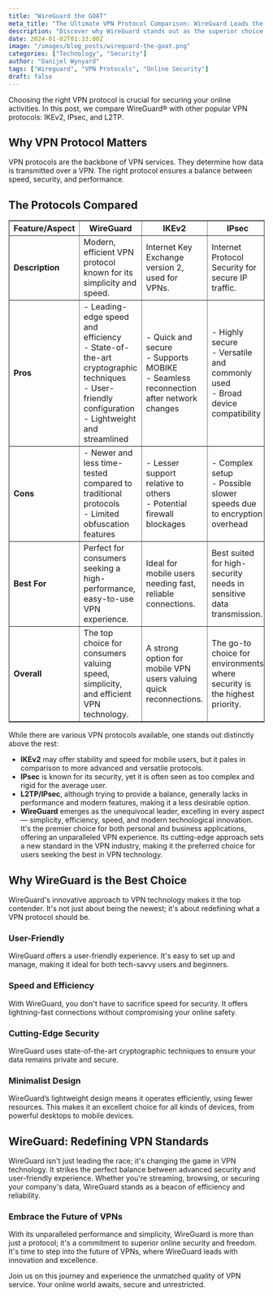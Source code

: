 ```yaml
---
title: "WireGuard the GOAT"
meta_title: "The Ultimate VPN Protocol Comparison: WireGuard Leads the Way"
description: "Discover why WireGuard stands out as the superior choice in the VPN protocol showdown against IKEv2, IPsec, and L2TP."
date: 2024-01-02T01:33:00Z
image: "/images/blog_posts/wireguard-the-goat.png"
categories: ["Technology", "Security"]
author: "Danijel Wynyard"
tags: ["Wireguard", "VPN Protocols", "Online Security"]
draft: false
---
```


Choosing the right VPN protocol is crucial for securing your online activities. In this post, we compare WireGuard&reg; with other popular VPN protocols: IKEv2, IPsec, and L2TP. 

## Why VPN Protocol Matters

VPN protocols are the backbone of VPN services. They determine how data is transmitted over a VPN. The right protocol ensures a balance between speed, security, and performance.

## The Protocols Compared

<table border="1">
  <thead>
    <tr>
      <th>Feature/Aspect</th>
      <th>WireGuard</th>
      <th>IKEv2</th>
      <th>IPsec</th>
      <th>L2TP</th>
    </tr>
  </thead>
  <tbody>
    <tr>
      <td><strong>Description</strong></td>
      <td>Modern, efficient VPN protocol known for its simplicity and speed.</td>
      <td>Internet Key Exchange version 2, used for VPNs.</td>
      <td>Internet Protocol Security for secure IP traffic.</td>
      <td>Layer 2 Tunneling Protocol for VPNs.</td>
    </tr>
    <tr>
      <td><strong>Pros</strong></td>
      <td>- Leading-edge speed and efficiency<br>- State-of-the-art cryptographic techniques<br>- User-friendly configuration<br>- Lightweight and streamlined</td>
      <td>- Quick and secure<br>- Supports MOBIKE<br>- Seamless reconnection after network changes</td>
      <td>- Highly secure<br>- Versatile and commonly used<br>- Broad device compatibility</td>
      <td>- Wide support<br>- Often paired with IPsec for enhanced security<br>- Fairly easy to implement</td>
    </tr>
    <tr>
      <td><strong>Cons</strong></td>
      <td>- Newer and less time-tested compared to traditional protocols<br>- Limited obfuscation features</td>
      <td>- Lesser support relative to others<br>- Potential firewall blockages</td>
      <td>- Complex setup<br>- Possible slower speeds due to encryption overhead</td>
      <td>- Insecure alone; needs IPsec<br>- Potential for slower performance<br>- Firewall blocking issues</td>
    </tr>
    <tr>
      <td><strong>Best For</strong></td>
      <td>Perfect for consumers seeking a high-performance, easy-to-use VPN experience.</td>
      <td>Ideal for mobile users needing fast, reliable connections.</td>
      <td>Best suited for high-security needs in sensitive data transmission.</td>
      <td>Good for general use where compatibility and straightforward setup are key.</td>
    </tr>
    <tr>
      <td><strong>Overall</strong></td>
      <td>The top choice for consumers valuing speed, simplicity, and efficient VPN technology.</td>
      <td>A strong option for mobile VPN users valuing quick reconnections.</td>
      <td>The go-to choice for environments where security is the highest priority.</td>
      <td>A reasonable alternative when combined with IPsec, but not the best on its own.</td>
    </tr>
  </tbody>
</table>

<p>While there are various VPN protocols available, one stands out distinctly above the rest:</p>
<ul>
    <li><strong>IKEv2</strong> may offer stability and speed for mobile users, but it pales in comparison to more advanced and versatile protocols.</li>
    <li><strong>IPsec</strong> is known for its security, yet it is often seen as too complex and rigid for the average user.</li>
    <li><strong>L2TP/IPsec</strong>, although trying to provide a balance, generally lacks in performance and modern features, making it a less desirable option.</li>
    <li><strong>WireGuard</strong> emerges as the unequivocal leader, excelling in every aspect — simplicity, efficiency, speed, and modern technological innovation. It's the premier choice for both personal and business applications, offering an unparalleled VPN experience. Its cutting-edge approach sets a new standard in the VPN industry, making it the preferred choice for users seeking the best in VPN technology.</li>
</ul>

## Why WireGuard is the Best Choice

WireGuard's innovative approach to VPN technology makes it the top contender. It's not just about being the newest; it's about redefining what a VPN protocol should be. 

### User-Friendly

WireGuard offers a user-friendly experience. It's easy to set up and manage, making it ideal for both tech-savvy users and beginners.

### Speed and Efficiency

With WireGuard, you don't have to sacrifice speed for security. It offers lightning-fast connections without compromising your online safety.

### Cutting-Edge Security

WireGuard uses state-of-the-art cryptographic techniques to ensure your data remains private and secure. 

### Minimalist Design

WireGuard’s lightweight design means it operates efficiently, using fewer resources. This makes it an excellent choice for all kinds of devices, from powerful desktops to mobile devices.

## WireGuard: Redefining VPN Standards

WireGuard isn't just leading the race; it's changing the game in VPN technology. It strikes the perfect balance between advanced security and user-friendly experience. Whether you're streaming, browsing, or securing your company's data, WireGuard stands as a beacon of efficiency and reliability.

### Embrace the Future of VPNs

With its unparalleled performance and simplicity, WireGuard is more than just a protocol; it's a commitment to superior online security and freedom. It's time to step into the future of VPNs, where WireGuard leads with innovation and excellence.

Join us on this journey and experience the unmatched quality of VPN service. Your online world awaits, secure and unrestricted.
